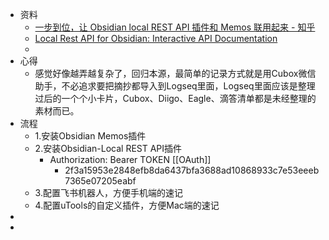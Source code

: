 - 资料
	- [一步到位，让 Obsidian local REST API 插件和 Memos 联用起来 - 知乎](https://zhuanlan.zhihu.com/p/492508593)
	- [Local Rest API for Obsidian: Interactive API Documentation](https://coddingtonbear.github.io/obsidian-local-rest-api/#/)
	-
- 心得
	- 感觉好像越弄越复杂了，回归本源，最简单的记录方式就是用Cubox微信助手，不必追求要把摘抄都导入到Logseq里面，Logseq里面应该是整理过后的一个个小卡片，Cubox、Diigo、Eagle、滴答清单都是未经整理的素材而已。
- 流程
	- 1.安装Obsidian Memos插件
	- 2.安装Obsidian-Local REST API插件
		- Authorization: Bearer TOKEN [[OAuth]]
			- 2f3a15953e2848efb8da6437bfa3688ad10868933c7e53eeeb7365e07205eabf
	- 3.配置飞书机器人，方便手机端的速记
	- 4.配置uTools的自定义插件，方便Mac端的速记
-
-